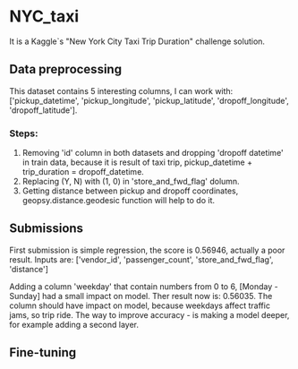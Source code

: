# NYC_taxi

It is a Kaggle`s "New York City Taxi Trip Duration" challenge solution.

## Data preprocessing

This dataset contains 5 interesting columns, I can work with: ['pickup_datetime', 'pickup_longitude', 'pickup_latitude', 'dropoff_longitude', 'dropoff_latitude'].

### Steps: 

1) Removing 'id' column in both datasets and dropping 'dropoff datetime' in train data, because it is result of taxi trip, pickup_datetime + trip_duration = dropoff_datetime.
2) Replacing (Y, N) with (1, 0) in 'store_and_fwd_flag' dolumn.
3) Getting distance between pickup and dropoff coordinates, geopsy.distance.geodesic function will help to do it.

## Submissions

First submission is simple regression, the score is 0.56946, actually a poor result. Inputs are: ['vendor_id', 'passenger_count', 'store_and_fwd_flag', 'distance']

Adding a column 'weekday' that contain numbers from 0 to 6, [Monday - Sunday] had a small impact on model. Ther result now is: 0.56035. The column should have impact on model, because weekdays affect traffic jams, so trip ride. The way to improve accuracy - is making a model deeper, for example adding a second layer.

## Fine-tuning
